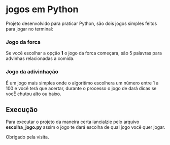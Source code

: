 # jogos em Python #

Projeto desenvolvido para praticar Python, são dois jogos simples feitos para jogar no terminal:

### Jogo da forca ###

Se você escolhar a opção **1** o jogo da forca começara, são 5 palavras para advinhas relacionadas a comida.

### Jogo da adivinhação ###

É um jogo mais simples onde o algoritimo escolhera um número entre 1 a 100 e você terá que acertar, durante  o processo o jogo de dará dicas se vocÊ chutou alto ou baixo.

## Execução ##

Para executar o projeto da maneira certa iancialzie pelo arquivo **escolha_jogo.py** assim o jogo te dará escolha de qual jogo você quer jogar. 

Obrigado pela visita. 
